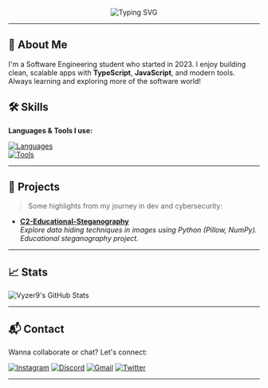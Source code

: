 <!-- Minimalist GitHub README with Menu -->

<p align="center">
  <img src="https://readme-typing-svg.herokuapp.com?font=Fira+Code&size=26&pause=1000&color=36BCF7&center=true&vCenter=true&width=435&lines=Hi+Guys,+I'm+Richard!;Fullstack+Dev+in+progress;Welcome+to+my+GitHub!+🚀" alt="Typing SVG" />
</p>

---

## 📌 About Me

I'm a Software Engineering student who started in 2023. I enjoy building clean, scalable apps with **TypeScript**, **JavaScript**, and modern tools. Always learning and exploring more of the software world!


## 🛠️ Skills

**Languages & Tools I use:**

[![Languages](https://skillicons.dev/icons?i=ts,js,html,css,bootstrap,tailwind,vite,sass,gulp,babel,react,prisma)](https://skillicons.dev)  
[![Tools](https://skillicons.dev/icons?i=nodejs,vercel,bash,bun,docker,figma,postman,vscode,notion,obsidian,ae,vscodium)](https://skillicons.dev)

---

## 🚧 Projects

> Some highlights from my journey in dev and cybersecurity:

- [**C2-Educational-Steganography**](https://github.com/Vyzer9/C2-Educational-Steganography)  
  *Explore data hiding techniques in images using Python (Pillow, NumPy). Educational steganography project.*

---

## 📈 Stats

![Vyzer9's GitHub Stats](https://github-readme-stats.vercel.app/api?username=Vyzer9&theme=chartreuse-dark&show_icons=true&hide_border=true&count_private=true)

---

## 📬 Contact

Wanna collaborate or chat? Let's connect:

[![Instagram](https://img.shields.io/static/v1?message=Instagram&logo=instagram&label=&color=E4405F&logoColor=white&labelColor=000000&style=for-the-badge)](https://www.instagram.com/rsc.santoz)
[![Discord](https://img.shields.io/static/v1?message=Discord&logo=discord&label=&color=7289DA&logoColor=white&labelColor=000000&style=for-the-badge)](https://discord.gg/vSS9Q2YP5D)
[![Gmail](https://img.shields.io/static/v1?message=Gmail&logo=gmail&label=&color=D14836&logoColor=white&labelColor=000000&style=for-the-badge)](mailto:Samzoovsk19@gmail.com)
[![Twitter](https://img.shields.io/static/v1?message=Twitter&logo=twitter&label=&color=1DA1F2&logoColor=white&labelColor=000000&style=for-the-badge)](https://twitter.com/Vyzr9)

---
